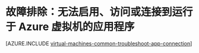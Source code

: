 <properties
	pageTitle="VM 上的程序打不开或侦听端口受阻 |Azure"
	description="如果无法启动或使用运行于 Azure VM 的程序，请使用以下步骤来隔离问题根源。"
	services="virtual-machines-linux"
	documentationCenter=""
	authors="iainfoulds"
	manager="timlt"
	editor=""
	tags="top-support-issue,azure-service-management,azure-resource-manager"
	keywords="无法启动应用程序, 程序打不开, 侦听端口受阻, 无法启动程序, 侦听端口受阻"/>

<tags
	ms.service="virtual-machines-linux"
	ms.workload="infrastructure-services"
	ms.tgt_pltfrm="vm-linux"
	ms.devlang="na"
	ms.topic="support-article"
	ms.date="08/31/2016"
	wacn.date="10/25/2016"
	ms.author="iainfou"/>

# 故障排除：无法启用、访问或连接到运行于 Azure 虚拟机的应用程序

[AZURE.INCLUDE [virtual-machines-common-troubleshoot-app-connection](../../includes/virtual-machines-common-troubleshoot-app-connection.md)]

<!---HONumber=Mooncake_0801_2016-->